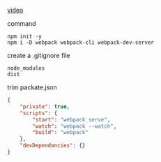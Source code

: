 [video](https://www.youtube.com/watch?v=TOb1c39m64A)

command

```pwsh
npm init -y
npm i -D webpack webpack-cli webpack-dev-server
```

create a .gitignore file

```config
node_modules
dist
```

trim packate.json

```json
{
    "private": true,
    "scripts": {
        "start": "webpack serve",
        "watch": "webpack --watch",
        "build": "webpack"
    },
    "devDependancies": {}
}
```
